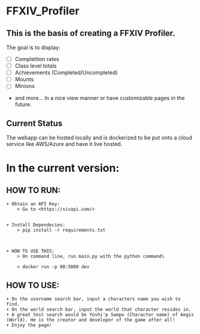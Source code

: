 # FFXIV_Profiler

## This is the basis of creating a FFXIV Profiler.
The goal is to display: 
+ [ ] Completiton rates
+ [ ] Class level totals
+ [ ] Achievements (Completed/Uncompleted)
+ [ ] Mounts
+ [ ] Minions
+ and more...
In a nice view manner or have customizable pages in the future.

## Current Status
The webapp can be hosted locally and is dockerized to be put onto a cloud service like AWS/Azure and have it live hosted.

# In the current version:
## HOW TO RUN:

    + Obtain an API Key:
        > Go to <https://xivapi.com/>


    + Install Dependecies:
        > pip install -r requirements.txt

    

    + HOW TO USE THIS:
        > On command line, run main.py with the python command\

        > docker run -p 80:5000 dev

## HOW TO USE:

    + On the username search bar, input a characters name you wish to find.
    + On the world search bar, input the world that character resides in.
    + A great test search would be Yoshi'p Sampo (Character name) of Aegis (World). He is the creator and developer of the game after all!
    + Enjoy the page!
